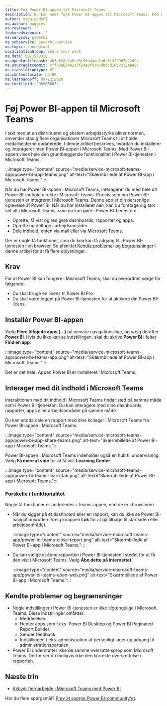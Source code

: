 ```yaml
---
title: Føj Power BI-appen til Microsoft Teams
description: Du kan nemt føje Power BI-appen til Microsoft Teams. Med Power BI-appen vises hele den grundlæggende funktionalitet i Power BI-tjenesten i Microsoft Teams.
author: maggiesMSFT
ms.author: maggies
ms.reviewer: ''
featuredvideoid: ''
ms.service: powerbi
ms.subservice: powerbi-service
ms.topic: conceptual
LocalizationGroup: Share your work
ms.date: 09/15/2020
ms.openlocfilehash: 4b3e628c2a8cd3c90d44ae2a6c8f3f9967b22d9a
ms.sourcegitcommit: cff93e604e2c5f24e0f03d6dbdcd10c2332aa487
ms.translationtype: HT
ms.contentlocale: da-DK
ms.lasthandoff: 09/22/2020
ms.locfileid: "90965603"
---
```

# <a name="add-the-power-bi-app-to-microsoft-teams"></a>Føj Power BI-appen til Microsoft Teams

I takt med at en distribueret og ekstern arbejdsstyrke bliver normen, anvender stadig flere organisationer Microsoft Teams til at holde medarbejderne opdaterede. I denne artikel beskrives, hvordan du installerer og interagerer med Power BI-appen i Microsoft Teams. Med Power BI-appen vises hele den grundlæggende funktionalitet i Power BI-tjenesten i Microsoft Teams.

:::image type="content" source="media/service-microsoft-teams-app/power-bi-app-teams.png" alt-text="Skærmbillede af Power BI-app i Microsoft Teams.":::

Når du har Power BI-appen i Microsoft Teams, interagerer du med hele dit Power BI-indhold direkte i Microsoft Teams. Præcis som om Power BI-tjenesten er integreret i Microsoft Teams. Denne app er din personlige oplevelse af Power BI. Når du har installeret den, kan du foretage dig stor set alt i Microsoft Teams, som du kan gøre i Power BI-tjenesten:

- Oprette, få vist og redigere dashboards, rapporter og apps.
- Oprette og deltage i arbejdsområder.
- Dele indhold, enten via mail eller via Microsoft Teams.

Der er nogle få funktioner, som du kun kan få adgang til i Power BI-tjenesten i en browser. Se afsnittet [Kendte problemer og begrænsninger](#known-issues-and-limitations) i denne artikel for at få flere oplysninger.

## <a name="requirements"></a>Krav

For at Power BI kan fungere i Microsoft Teams, skal du overordnet sørge for følgende:

- Du skal bruge en licens til Power BI Pro.
- Du skal være logget på Power BI-tjenesten for at aktivere din Power BI-licens.

## <a name="install-the-power-bi-app"></a>Installér Power BI-appen

Vælg **Flere tilføjede apps (...)** på venstre navigationslinje, og vælg derefter **Power BI**. Hvis du ikke kan se indstillingen, skal du skrive **Power BI** i feltet **Find en app**.

:::image type="content" source="media/service-microsoft-teams-app/power-bi-teams-app.png" alt-text="Skærmbillede af Power BI-app i Microsoft Teams.":::

Det er det hele. Appen Power BI er installeret i Microsoft Teams.

## <a name="interact-with-your-content-in-microsoft-teams"></a>Interager med dit indhold i Microsoft Teams

Interaktionen med dit indhold i Microsoft Teams finder sted på samme måde som i Power BI-tjenesten. Du kan interagere med dine dashboards, rapporter, apps eller arbejdsområder på samme måde. 

Du kan endda dele en rapport med dine kolleger i Microsoft Teams fra Power BI-appen i Microsoft Teams.

:::image type="content" source="media/service-microsoft-teams-app/power-bi-app-share-teams.png" alt-text="Skærmbillede af Power BI-app i Microsoft Teams.":::

Power BI-appen i Microsoft Teams indeholder også en hub til undervisning. Vælg **Få mere at vide** for at få vist **Learning Center**.

:::image type="content" source="media/service-microsoft-teams-app/power-bi-teams-learn-tab.png" alt-text="Skærmbillede af Power BI-app i Microsoft Teams.":::

### <a name="differences-in-interactions"></a>Forskelle i funktionalitet

Nogle få funktioner er anderledes i Teams-appen, end de er i browseren

- Når du kigger på et dashboard eller en rapport, kan du ikke se Power BI-navigationsruden. Vælg knappen **Luk** for at gå tilbage til startsiden eller arbejdsområdet.

    :::image type="content" source="media/service-microsoft-teams-app/power-bi-teams-close-report.png" alt-text="Skærmbillede af Power BI-app i Microsoft Teams.":::

- Du kan vælge at åbne rapporten i Power BI-tjenesten i stedet for at få den vist i Microsoft Teams. Vælg **Åbn dette på internettet**.

    :::image type="content" source="media/service-microsoft-teams-app/power-bi-teams-open-web.png" alt-text="Skærmbillede af Power BI-app i Microsoft Teams.":::

## <a name="known-issues-and-limitations"></a>Kendte problemer og begrænsninger

- Nogle indstillinger i Power BI-tjenesten er ikke tilgængelige i Microsoft Teams. Disse indstillinger omfatter:
    - Meddelelser.
    - Henter apps som f.eks. Power BI Desktop og Power BI Paginated Report Builder.
    - Sender feedback.
    - Indstillinger, f.eks. administration af personligt lager og adgang til administrationsportalen.
- Power BI understøtter ikke de samme oversatte sprog som Microsoft Teams. Derfor ser du muligvis ikke den korrekte oversættelse i rapporten.

## <a name="next-steps"></a>Næste trin

- [Aktivér fjernarbejde i Microsoft Teams med Power BI](service-collaborate-microsoft-teams.md)

Har du flere spørgsmål? [Prøv at spørge Power BI-community'et](https://community.powerbi.com/).
